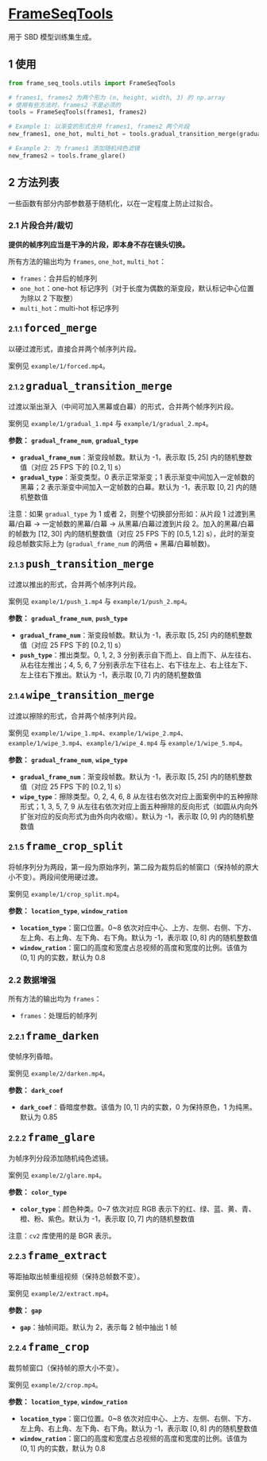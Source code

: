 # [FrameSeqTools](https://github.com/1592063346/FrameSeqTools/tree/main)

用于 SBD 模型训练集生成。

## 1 使用

```python
from frame_seq_tools.utils import FrameSeqTools

# frames1, frames2 为两个形为 (n, height, width, 3) 的 np.array
# 使用有些方法时，frames2 不是必须的
tools = FrameSeqTools(frames1, frames2)

# Example 1: 以渐变的形式合并 frames1, frames2 两个片段
new_frames1, one_hot, multi_hot = tools.gradual_transition_merge(gradual_type=0)

# Example 2: 为 frames1 添加随机纯色滤镜
new_frames2 = tools.frame_glare()
```

## 2 方法列表

一些函数有部分内部参数基于随机化，以在一定程度上防止过拟合。

### 2.1 片段合并/裁切

**提供的帧序列应当是干净的片段，即本身不存在镜头切换。**

所有方法的输出均为 `frames`, `one_hot`, `multi_hot`：
- `frames`：合并后的帧序列
- `one_hot`：one-hot 标记序列（对于长度为偶数的渐变段，默认标记中心位置为除以 $2$ 下取整）
- `multi_hot`：multi-hot 标记序列


#### 2.1.1 <font size=5>`forced_merge`</font>

以硬过渡形式，直接合并两个帧序列片段。

案例见 `example/1/forced.mp4`。

#### 2.1.2 <font size=5>`gradual_transition_merge`</font>

过渡以渐出渐入（中间可加入黑幕或白幕）的形式，合并两个帧序列片段。

案例见 `example/1/gradual_1.mp4` 与 `example/1/gradual_2.mp4`。

**参数：** **`gradual_frame_num`**, **`gradual_type`**
  - **`gradual_frame_num`**：渐变段帧数。默认为 -1，表示取 $[5, 25]$ 内的随机整数值（对应 25 FPS 下的 $[0.2, 1]$ s）
  - **`gradual_type`**：渐变类型。0 表示正常渐变；1 表示渐变中间加入一定帧数的黑幕；2 表示渐变中间加入一定帧数的白幕。默认为 -1，表示取 $[0, 2]$ 内的随机整数值

注意：如果 `gradual_type` 为 1 或者 2，则整个切换部分形如：从片段 1 过渡到黑幕/白幕 → 一定帧数的黑幕/白幕 → 从黑幕/白幕过渡到片段 2。加入的黑幕/白幕的帧数为 $[12, 30]$ 内的随机整数值（对应 25 FPS 下的 $[0.5, 1.2]$ s），此时的渐变段总帧数实际上为 (`gradual_frame_num` 的两倍 + 黑幕/白幕帧数)。

#### 2.1.3 <font size=5>`push_transition_merge`</font>

过渡以推出的形式，合并两个帧序列片段。

案例见 `example/1/push_1.mp4` 与 `example/1/push_2.mp4`。

**参数：** **`gradual_frame_num`**, **`push_type`**
  - **`gradual_frame_num`**：渐变段帧数。默认为 -1，表示取 $[5, 25]$ 内的随机整数值（对应 25 FPS 下的 $[0.2, 1]$ s）
  - **`push_type`**：推出类型。0, 1, 2, 3 分别表示自下而上、自上而下、从左往右、从右往左推出；4, 5, 6, 7 分别表示左下往右上、右下往左上、右上往左下、左上往右下推出。默认为 -1，表示取 $[0, 7]$ 内的随机整数值

#### 2.1.4 <font size=5>`wipe_transition_merge`</font>

过渡以擦除的形式，合并两个帧序列片段。

案例见 `example/1/wipe_1.mp4`、`example/1/wipe_2.mp4`、`example/1/wipe_3.mp4`、`example/1/wipe_4.mp4` 与 `example/1/wipe_5.mp4`。

**参数：** **`gradual_frame_num`**, **`wipe_type`**
  - **`gradual_frame_num`**：渐变段帧数。默认为 -1，表示取 $[5, 25]$ 内的随机整数值（对应 25 FPS 下的 $[0.2, 1]$ s）
  - **`wipe_type`**：擦除类型。0, 2, 4, 6, 8 从左往右依次对应上面案例中的五种擦除形式；1, 3, 5, 7, 9 从左往右依次对应上面五种擦除的反向形式（如圆从内向外扩张对应的反向形式为由外向内收缩）。默认为 -1，表示取 $[0, 9]$ 内的随机整数值

#### 2.1.5 <font size=5>`frame_crop_split`</font>

将帧序列分为两段，第一段为原始序列，第二段为裁剪后的帧窗口（保持帧的原大小不变）。两段间使用硬过渡。

案例见 `example/1/crop_split.mp4`。

**参数：** **`location_type`**, **`window_ration`**
  - **`location_type`**：窗口位置。0~8 依次对应中心、上方、左侧、右侧、下方、左上角、右上角、左下角、右下角。默认为 -1，表示取 $[0, 8]$ 内的随机整数值
  - **`window_ration`**：窗口的高度和宽度占总视频的高度和宽度的比例。该值为 $(0, 1]$ 内的实数，默认为 0.8


### 2.2 数据增强

所有方法的输出均为 `frames`：

- `frames`：处理后的帧序列

#### 2.2.1 <font size=5>`frame_darken`</font>

使帧序列昏暗。

案例见 `example/2/darken.mp4`。

**参数：** **`dark_coef`**
  - **`dark_coef`**：昏暗度参数。该值为 $[0, 1]$ 内的实数，0 为保持原色，1 为纯黑。默认为 0.85

#### 2.2.2 <font size=5>`frame_glare`</font>

为帧序列分段添加随机纯色滤镜。

案例见 `example/2/glare.mp4`。

**参数：** **`color_type`**
  - **`color_type`**：颜色种类。0~7 依次对应 RGB 表示下的红、绿、蓝、黄、青、橙、粉、紫色。默认为 -1，表示取 $[0, 7]$ 内的随机整数值

注意：`cv2` 库使用的是 BGR 表示。

#### 2.2.3 <font size=5>`frame_extract`</font>

等距抽取出帧重组视频（保持总帧数不变）。

案例见 `example/2/extract.mp4`。

**参数：** **`gap`**
  - **`gap`**：抽帧间距。默认为 2，表示每 2 帧中抽出 1 帧

#### 2.2.4 <font size=5>`frame_crop`</font>

裁剪帧窗口（保持帧的原大小不变）。

案例见 `example/2/crop.mp4`。

**参数：** **`location_type`**, **`window_ration`**
  - **`location_type`**：窗口位置。0~8 依次对应中心、上方、左侧、右侧、下方、左上角、右上角、左下角、右下角。默认为 -1，表示取 $[0, 8]$ 内的随机整数值
  - **`window_ration`**：窗口的高度和宽度占总视频的高度和宽度的比例。该值为 $(0, 1]$ 内的实数，默认为 0.8
